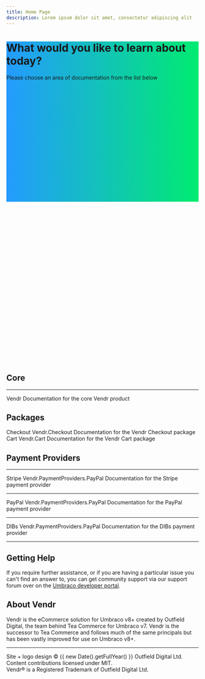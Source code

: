 ```yaml
---
title: Home Page
description: Lorem ipsum dolor sit amet, consectetur adipiscing elit
---
```



<div class="absolute top-0 left-0 w-full pt-16 flex flex-col justify-center" style="background-image: linear-gradient(90deg, rgb(36, 155, 255), rgb(0, 235, 113)); height: 420px;">

<div>
<h1 class="text-center text-white text-4xl font-bold font-brand-display leading-tight tracking-tighter md:text-6xl md:max-w-4xl md:mx-auto">What would you like to learn about today?</h1>
<div class="mt-0 mb-10 font-medium  text-center text-white " >Please choose an area of documentation from the list below</div>
</div>

</div>

<div style="height: 420px"></div>

<div class="pt-12 pb-8">

<h2 class="text-center mb-10">Core</h2>

<g-link :to="'/core/'" class="tile flex flex-col text-center max-w-2xl mx-auto mb-10">
    <span class="block text-center my-6"><g-image src="~/assets/images/logos/vendr_200.png" class="mx-auto h-12 w-auto g-image--plain" immediate="true" /></span>
    <hr class="my-6" />
    <span class="tile__heading text-xl font-bold">Vendr</span>
    <span class="tile__body ">Documentation for the core Vendr product</span>
</g-link>

<h2 class="text-center mb-10">Packages</h2>

<div class="flex flex-wrap justify-center mb-10 -mt-3 -mx-3">
  <div class="tile-grid__cell p-3 w-full md:w-1/2">
        <g-link :to="'/packages/checkout/'" class="tile flex flex-col text-center items-stretch h-full">
            <span class="tile__heading text-xl font-bold">Checkout</span>
            <span class="block text-gray-500 font-normal">Vendr.Checkout</span>
            <span class="tile__body">Documentation for the Vendr Checkout package</span>
        </g-link>
  </div>
  <div class="tile-grid__cell p-3 w-full md:w-1/2">
        <g-link :to="'/packages/cart/'" class="tile flex flex-col text-center items-stretch h-full">
            <span class="tile__heading text-xl font-bold">Cart</span>
            <span class="block text-gray-500 font-normal">Vendr.Cart</span>
            <span class="tile__body">Documentation for the Vendr Cart package</span>
        </g-link>
  </div>
</div>

<h2 class="text-center mb-10">Payment Providers</h2>

<div class="flex flex-wrap justify-center mb-10 -mt-3 -mx-3">
  <div class="tile-grid__cell p-3 w-full md:w-1/2 lg:w-1/3">
        <g-link :to="'/payment-providers/stripe/'" class="tile flex flex-col text-center items-stretch h-full">
            <span class="block text-center my-6"><g-image src="~/assets/images/logos/stripe_200.png" class="mx-auto h-12 w-auto g-image--plain" immediate="true" /></span>
            <hr class="my-6" />
            <span class="tile__heading text-xl font-bold">Stripe</span>
            <span class="block text-gray-500 font-normal">Vendr.PaymentProviders.PayPal</span>
            <span class="tile__body">Documentation for the Stripe payment provider</span>
        </g-link>
  </div>
  <div class="tile-grid__cell p-3 w-full md:w-1/2 lg:w-1/3">
        <g-link :to="'/payment-providers/paypal/'" class="tile p-6 flex flex-col text-center items-stretch  h-full">
            <span class="block text-center my-6"><g-image src="~/assets/images/logos/paypal_200.png" class="mx-auto h-12 w-auto g-image--plain" immediate="true" /></span>
            <hr class="my-6" />
            <span class="tile__heading text-xl font-bold">PayPal</span>
            <span class="block text-gray-500 font-normal">Vendr.PaymentProviders.PayPal</span>
            <span class="tile__body">Documentation for the PayPal payment provider</span>
        </g-link>
  </div>
  <div class="tile-grid__cell p-3 w-full md:w-1/2 lg:w-1/3">
        <g-link :to="'/payment-providers/dibs/'" class="tile flex flex-col text-center items-stretch  h-full">
            <span class="block text-center my-6"><g-image src="~/assets/images/logos/dibs_200.png" class="mx-auto h-12 w-auto g-image--plain" immediate="true" /></span>
            <hr class="my-6" />
            <span class="tile__heading text-xl font-bold">DIBs</span>
            <span class="block text-gray-500 font-normal">Vendr.PaymentProviders.PayPal</span>
            <span class="tile__body">Documentation for the DIBs payment provider</span>
        </g-link>
  </div>
</div>

</div>

---

<div class="md:max-w-4xl md:mx-auto py-10">
<h2 class="mb-10">Getting Help</h2>


If you require further assistance, or if you are having a particular issue you can't find an answer to, you can get community support via our support forum over on the [Umbraco developer portal](https://our.umbraco.com/packages/website-utilities/vendr/vendr-support/).

<h2 class="mb-10 ">About Vendr</h2>

Vendr is the eCommerce solution for Umbraco v8+ created by Outfield Digital, the team behind Tea Commerce for Umbraco v7. Vendr is the successor to Tea Commerce and follows much of the same principals but has been vastly improved for use on Umbraco v8+.

</div>

---

<p class="text-center mt-10 text-sm text-gray-500">Site + logo design &copy; {{ new Date().getFullYear() }} Outfield Digital Ltd. Content contributions licensed under MIT.<br />Vendr&reg; is a Registered Trademark of Outfield Digital Ltd.</p>
                    